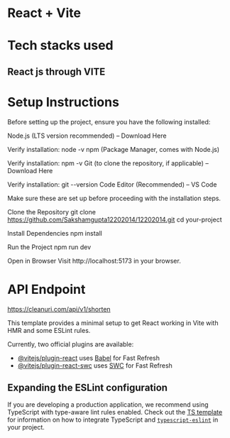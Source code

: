 # React + Vite
# Tech stacks used

## React js through VITE
# Setup Instructions
Before setting up the project, ensure you have the following installed:

Node.js (LTS version recommended) – Download Here

Verify installation:
node -v
npm (Package Manager, comes with Node.js)

Verify installation:
npm -v
Git (to clone the repository, if applicable) – Download Here

Verify installation:
git --version
Code Editor (Recommended) – VS Code

Make sure these are set up before proceeding with the installation steps.

Clone the Repository
git clone https://github.com/Sakshamgupta12202014/12202014.git cd your-project

Install Dependencies
npm install

Run the Project
npm run dev

Open in Browser
Visit http://localhost:5173 in your browser.

# API Endpoint
https://cleanuri.com/api/v1/shorten

This template provides a minimal setup to get React working in Vite with HMR and some ESLint rules.

Currently, two official plugins are available:

- [@vitejs/plugin-react](https://github.com/vitejs/vite-plugin-react/blob/main/packages/plugin-react) uses [Babel](https://babeljs.io/) for Fast Refresh
- [@vitejs/plugin-react-swc](https://github.com/vitejs/vite-plugin-react/blob/main/packages/plugin-react-swc) uses [SWC](https://swc.rs/) for Fast Refresh

## Expanding the ESLint configuration

If you are developing a production application, we recommend using TypeScript with type-aware lint rules enabled. Check out the [TS template](https://github.com/vitejs/vite/tree/main/packages/create-vite/template-react-ts) for information on how to integrate TypeScript and [`typescript-eslint`](https://typescript-eslint.io) in your project.
